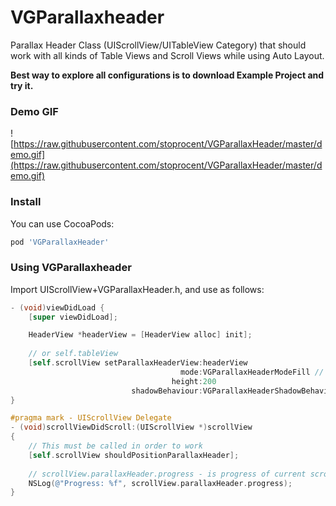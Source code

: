 # VGParallaxheader
Parallax Header Class (UIScrollView/UITableView Category) that should work with all kinds of Table Views and Scroll Views while using Auto Layout.

**Best way to explore all configurations is to download Example Project and try it.**

### Demo GIF

![https://raw.githubusercontent.com/stoprocent/VGParallaxHeader/master/demo.gif](https://raw.githubusercontent.com/stoprocent/VGParallaxHeader/master/demo.gif)

### Install

You can use CocoaPods:

```ruby
pod 'VGParallaxHeader'
```

### Using VGParallaxheader

Import UIScrollView+VGParallaxHeader.h, and use as follows:

```objective-c
- (void)viewDidLoad {
    [super viewDidLoad];

    HeaderView *headerView = [HeaderView alloc] init];
    
    // or self.tableView
    [self.scrollView setParallaxHeaderView:headerView
                                      mode:VGParallaxHeaderModeFill // For more modes have a look in UIScrollView+VGParallaxHeader.h 
                                    height:200
                           shadowBehaviour:VGParallaxHeaderShadowBehaviourDisappearing]; // For more behaviours have a look in UIScrollView+VGParallaxHeader.h 
}

#pragma mark - UIScrollView Delegate
- (void)scrollViewDidScroll:(UIScrollView *)scrollView
{
    // This must be called in order to work
    [self.scrollView shouldPositionParallaxHeader];
    
    // scrollView.parallaxHeader.progress - is progress of current scroll
    NSLog(@"Progress: %f", scrollView.parallaxHeader.progress);
}
```
